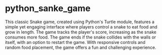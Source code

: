 # python_sanke_game
This classic Snake game, created using Python's Turtle module, features a simple yet engaging interface where players control a snake to eat food and grow in length. The game tracks the player's score, increasing as the snake consumes more food. The game ends if the snake collides with the walls or itself, with an option to restart the game. With responsive controls and random food placement, the game offers a fun and challenging experience.
